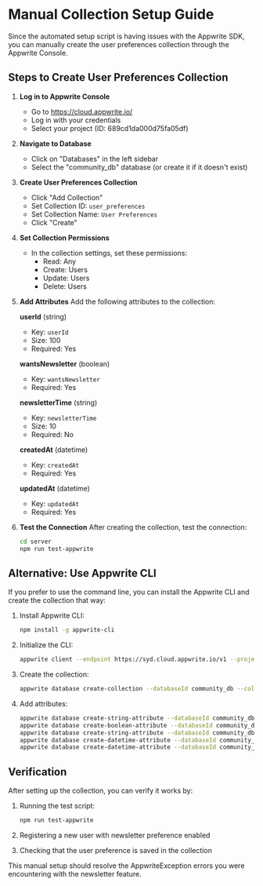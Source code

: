 # Manual Collection Setup Guide

Since the automated setup script is having issues with the Appwrite SDK, you can manually create the user preferences collection through the Appwrite Console.

## Steps to Create User Preferences Collection

1. **Log in to Appwrite Console**
   - Go to https://cloud.appwrite.io/
   - Log in with your credentials
   - Select your project (ID: 689cd1da000d75fa05df)

2. **Navigate to Database**
   - Click on "Databases" in the left sidebar
   - Select the "community_db" database (or create it if it doesn't exist)

3. **Create User Preferences Collection**
   - Click "Add Collection"
   - Set Collection ID: `user_preferences`
   - Set Collection Name: `User Preferences`
   - Click "Create"

4. **Set Collection Permissions**
   - In the collection settings, set these permissions:
     - Read: Any
     - Create: Users
     - Update: Users
     - Delete: Users

5. **Add Attributes**
   Add the following attributes to the collection:

   **userId** (string)
   - Key: `userId`
   - Size: 100
   - Required: Yes

   **wantsNewsletter** (boolean)
   - Key: `wantsNewsletter`
   - Required: Yes

   **newsletterTime** (string)
   - Key: `newsletterTime`
   - Size: 10
   - Required: No

   **createdAt** (datetime)
   - Key: `createdAt`
   - Required: Yes

   **updatedAt** (datetime)
   - Key: `updatedAt`
   - Required: Yes

6. **Test the Connection**
   After creating the collection, test the connection:
   ```bash
   cd server
   npm run test-appwrite
   ```

## Alternative: Use Appwrite CLI

If you prefer to use the command line, you can install the Appwrite CLI and create the collection that way:

1. Install Appwrite CLI:
   ```bash
   npm install -g appwrite-cli
   ```

2. Initialize the CLI:
   ```bash
   appwrite client --endpoint https://syd.cloud.appwrite.io/v1 --projectId 689cd1da000d75fa05df --key YOUR_API_KEY
   ```

3. Create the collection:
   ```bash
   appwrite database create-collection --databaseId community_db --collectionId user_preferences --name "User Preferences"
   ```

4. Add attributes:
   ```bash
   appwrite database create-string-attribute --databaseId community_db --collectionId user_preferences --key userId --size 100 --required true
   appwrite database create-boolean-attribute --databaseId community_db --collectionId user_preferences --key wantsNewsletter --required true
   appwrite database create-string-attribute --databaseId community_db --collectionId user_preferences --key newsletterTime --size 10 --required false
   appwrite database create-datetime-attribute --databaseId community_db --collectionId user_preferences --key createdAt --required true
   appwrite database create-datetime-attribute --databaseId community_db --collectionId user_preferences --key updatedAt --required true
   ```

## Verification

After setting up the collection, you can verify it works by:

1. Running the test script:
   ```bash
   npm run test-appwrite
   ```

2. Registering a new user with newsletter preference enabled

3. Checking that the user preference is saved in the collection

This manual setup should resolve the AppwriteException errors you were encountering with the newsletter feature.
